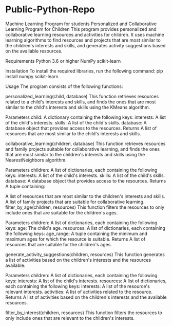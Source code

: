 # Public-Python-Repo
Machine Learning Program for students 
Personalized and Collaborative Learning Program for Children
This program provides personalized and collaborative learning resources and activities for children. It uses machine learning algorithms to find resources and projects that are most similar to the children's interests and skills, and generates activity suggestions based on the available resources.

Requirements
Python 3.6 or higher
NumPy
scikit-learn


Installation
To install the required libraries, run the following command:
pip install numpy scikit-learn


Usage
The program consists of the following functions:

personalized_learning(child, database)
This function retrieves resources related to a child's interests and skills, and finds the ones that are most similar to the child's interests and skills using the KMeans algorithm.

Parameters
child: A dictionary containing the following keys:
interests: A list of the child's interests.
skills: A list of the child's skills.
database: A database object that provides access to the resources.
Returns
A list of resources that are most similar to the child's interests and skills.

collaborative_learning(children, database)
This function retrieves resources and family projects suitable for collaborative learning, and finds the ones that are most similar to the children's interests and skills using the NearestNeighbors algorithm.

Parameters
children: A list of dictionaries, each containing the following keys:
interests: A list of the child's interests.
skills: A list of the child's skills.
database: A database object that provides access to the resources.
Returns
A tuple containing:

A list of resources that are most similar to the children's interests and skills.
A list of family projects that are suitable for collaborative learning.
filter_by_age(children, resources)
This function filters the resources to only include ones that are suitable for the children's ages.

Parameters
children: A list of dictionaries, each containing the following keys:
age: The child's age.
resources: A list of dictionaries, each containing the following keys:
age_range: A tuple containing the minimum and maximum ages for which the resource is suitable.
Returns
A list of resources that are suitable for the children's ages.

generate_activity_suggestions(children, resources)
This function generates a list of activities based on the children's interests and the resources available.

Parameters
children: A list of dictionaries, each containing the following keys:
interests: A list of the child's interests.
resources: A list of dictionaries, each containing the following keys:
interests: A list of the resource's relevant interests.
activities: A list of activities related to the resource.
Returns
A list of activities based on the children's interests and the available resources.

filter_by_interest(children, resources)
This function filters the resources to only include ones that are relevant to the children's interests.
